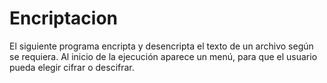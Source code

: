 # Encriptacion
El siguiente programa encripta y desencripta el texto de un archivo según se  requiera. Al inicio de la ejecución aparece un menú, para que el usuario pueda elegir  cifrar o descifrar.
